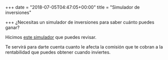 +++
date = "2018-07-05T04:47:05+00:00"
title = "Simulador de inversiones"

+++
¿Necesitas un simulador de inversiones para saber cuánto puedes ganar?

Hicimos [este simulador](fintual.com/simulador) que puedes revisar.

Te servirá para darte cuenta cuanto le afecta la comisión que te cobran a la rentabilidad que puedes obtener cuando inviertes.